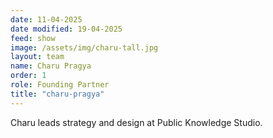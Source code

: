 ```yaml
---
date: 11-04-2025
date modified: 19-04-2025
feed: show
image: /assets/img/charu-tall.jpg
layout: team
name: Charu Pragya
order: 1
role: Founding Partner
title: "charu-pragya"
---
```


Charu leads strategy and design at Public Knowledge Studio.